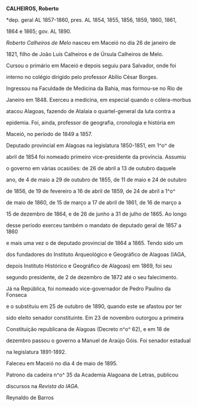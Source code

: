 **CALHEIROS, Roberto**



\*dep. geral AL 1857-1860, pres. AL 1854, 1855, 1856, 1859, 1860, 1861,

1864 e 1865; gov. AL 1890.



*Roberto Calheiros de Melo* nasceu em Maceió no dia 26 de janeiro de

1821, filho de João Luís Calheiros e de Úrsula Calheiros de Melo.



Cursou o primário em Maceió e depois seguiu para Salvador, onde foi

interno no colégio dirigido pelo professor Abílio César Borges.

Ingressou na Faculdade de Medicina da Bahia, mas formou-se no Rio de

Janeiro em 1848. Exerceu a medicina, em especial quando o cólera-morbus

atacou Alagoas, fazendo de Atalaia o quartel-general da luta contra a

epidemia. Foi, ainda, professor de geografia, cronologia e história em

Maceió, no período de 1849 a 1857.



Deputado provincial em Alagoas na legislatura 1850-1851, em 1^o^ de

abril de 1854 foi nomeado primeiro vice-presidente da província. Assumiu

o governo em várias ocasiões: de 26 de abril a 13 de outubro daquele

ano, de 4 de maio a 29 de outubro de 1855, de 11 de maio e 24 de outubro

de 1856, de 19 de fevereiro a 16 de abril de 1859, de 24 de abril a 1^o^

de maio de 1860, de 15 de março a 17 de abril de 1861, de 16 de março a

15 de dezembro de 1864, e de 26 de junho a 31 de julho de 1865. Ao longo

desse período exerceu também o mandato de deputado geral de 1857 a 1860

e mais uma vez o de deputado provincial de 1864 a 1865. Tendo sido um

dos fundadores do Instituto Arqueológico e Geográfico de Alagoas (IAGA,

depois Instituto Histórico e Geográfico de Alagoas) em 1869, foi seu

segundo presidente, de 2 de dezembro de 1872 até o seu falecimento.



Já na República, foi nomeado vice-governador de Pedro Paulino da Fonseca

e o substituiu em 25 de outubro de 1890, quando este se afastou por ter

sido eleito senador constituinte. Em 23 de novembro outorgou a primeira

Constituição republicana de Alagoas (Decreto n^o^ 62), e em 18 de

dezembro passou o governo a Manuel de Araújo Góis. Foi senador estadual

na legislatura 1891-1892.



Faleceu em Maceió no dia 4 de maio de 1895.



Patrono da cadeira n^o^ 35 da Academia Alagoana de Letras, publicou

discursos na *Revista do IAGA.*



Reynaldo de Barros



